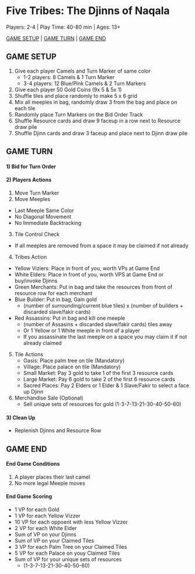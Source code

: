 # Five Tribes: The Djinns of Naqala

Players: 2-4  |  Play Time: 40-80 min  |  Ages: 13+

[GAME SETUP](#game-setup)  |  [GAME TURN](#game-turn)  |  [GAME END](#game-end)

## <a id="game-setup"></a>GAME SETUP

1. Give each player Camels and Turn Marker of same color
    * 1-2 players: 8 Camels & 1 Turn Marker
    * 3-4 players: 12 Blue/Pink Camels & 2 Turn Markers
2. Give each player 50 Gold Coins (9x 5 & 5x 1)
3. Shuffle tiles and place randomly to make 5 x 6 grid
4. Mix all meeples in bag, randomly draw 3 from the bag and place on each tile
5. Randomly place Turn Markers on the Bid Order Track
6. Shuffle Resource cards and draw 9 faceup in a row next to Resource draw pile
7. Shuffle Djinn cards and draw 3 faceup and place next to Djinn draw pile

## <a id="game-turn"></a>GAME TURN

#### 1) Bid for Turn Order
#### 2) Players Actions
1. Move Turn Marker
2. Move Meeples
  * Last Meeple Same Color
  * No Diagonal Movement
  * No Immediate Backtracking
3. Tile Control Check
  * If all meeples are removed from a space it may be claimed if not already
4. Tribes Action
  * Yellow Viziers: Place in front of you, worth VPs at Game End
  * White Elders: Place in front of you, worth VPS at Game End or buy/invoke Djinns
  * Green Merchants: Put in bag and take the resources from front of resource row for each merchant
  * Blue Builder: Put in bag, Gain gold
    * (number of surrounding/current blue tiles) x (number of builders + discarded slave/fakir cards)
  * Red Assassins: Put in bag and kill one meeple
    * (number of Assasins + discarded slave/fakir cards) tiles away
    * Or 1 Yellow or 1 White meeple in front of a player
    * If you assassinate the last meeple on a space you may claim it if not already claimed
5. Tile Actions
    * Oasis: Place palm tree on tile (Mandatory)
    * Village: Place palace on tile (Mandatory)
    * Small Market: Pay 3 gold to take 1 of the first 3 resource cards
    * Large Market: Pay 6 gold to take 2 of the first 6 resource cards
    * Sacred Places: Pay 2 Elders or 1 Elder & 1 Slave/Fakir to select a face up Djinn
6. Merchandise Sale (Optional)
    * Sell unique sets of resources for gold (1-3-7-13-21-30-40-50-60)
#### 3) Clean Up
  * Replenish Djinns and Resource Row

## <a id="game-end"></a>GAME END

#### End Game Conditions
  1. A player places their last camel
  2. No more legal Meeple moves

#### End Game Scoring
  * 1 VP for each Gold
  * 1 VP for each Yellow Vizzer
  * 10 VP for each oppoent with less Yellow Vizzer
  * 2 VP for each White Elder
  * Sum of VP on your Djinns
  * Sum of VP on your Claimed Tiles
  * 3 VP for each Palm Tree on your Claimed Tiles
  * 5 VP for each Palace on youy Claimed Tiles
  * Sum of VP for your unique sets of resources
    * (1-3-7-13-21-30-40-50-60)

